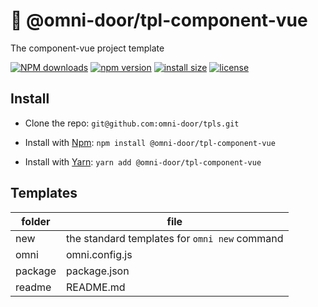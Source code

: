 # 🐸 @omni-door/tpl-component-vue
The component-vue project template

[![NPM downloads](http://img.shields.io/npm/dm/%40omni-door%2Ftpl-component-vue.svg?style=flat-square)](https://www.npmjs.com/package/@omni-door/tpl-component-vue)
[![npm version](https://badge.fury.io/js/%40omni-door%2Ftpl-component-vue.svg)](https://badge.fury.io/js/%40omni-door%2Ftpl-component-vue)
[![install size](https://packagephobia.now.sh/badge?p=%40omni-door%2Ftpl-component-vue)](https://packagephobia.now.sh/result?p=%40omni-door%2Ftpl-component-vue)
[![license](http://img.shields.io/npm/l/%40omni-door%2Ftpl-component-vue.svg)](https://github.com/omni-door/tpls/blob/master/packages/tpl-component-vue/LICENSE)

## Install
* Clone the repo: `git@github.com:omni-door/tpls.git`

* Install with [Npm](https://www.npmjs.com/package/@omni-door/tpl-component-vue): `npm install @omni-door/tpl-component-vue`

* Install with [Yarn](https://yarnpkg.com/en/package/@omni-door/tpl-component-vue): `yarn add @omni-door/tpl-component-vue`

## Templates
| folder | file |
| --- | --- |
| new | the standard templates for `omni new` command |
| omni | omni.config.js |
| package | package.json |
| readme | README.md |
